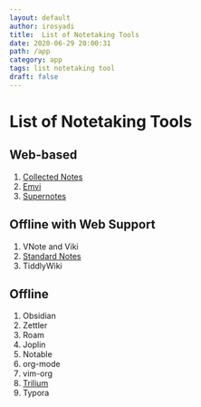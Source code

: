 ```yaml
---
layout: default
author: irosyadi
title:  List of Notetaking Tools
date: 2020-06-29 20:00:31
path: /app
category: app
tags: list notetaking tool
draft: false
---
```


# List of Notetaking Tools

## Web-based
1. [Collected Notes](https://collectednotes.com/)
2. [Emvi](https://emvi.com/)
3. [Supernotes](https://supernotes.app)

## Offline with Web Support
1. VNote and Viki
2. [Standard Notes](https://standardnotes.org/)
3. TiddlyWiki

## Offline
1. Obsidian
2. Zettler
3. Roam
4. Joplin
5. Notable
6. org-mode
7. vim-org
8. [Trilium](https://github.com/zadam/trilium)
9. Typora
